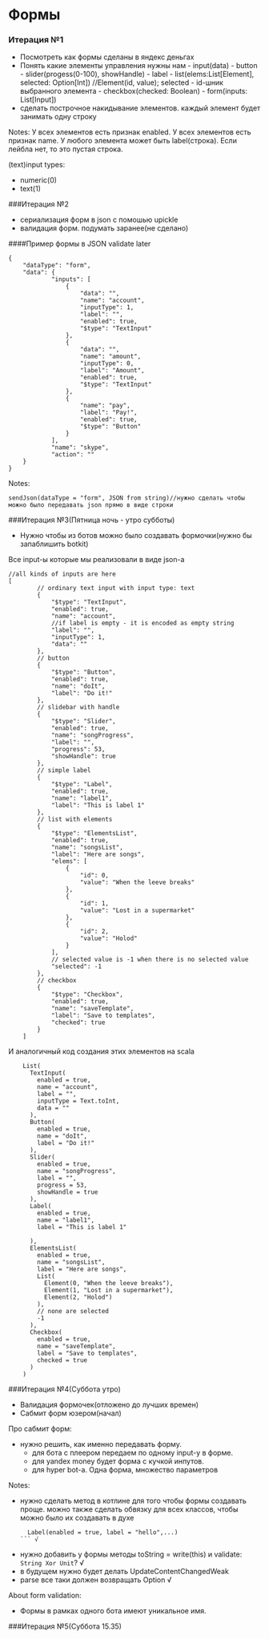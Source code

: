 # Формы

### Итерация №1

* Посмотреть как формы сделаны в яндекс деньгах
* Понять какие элементы управления нужны нам
		- input(data)
		- button
		- slider(progess(0-100), showHandle)
		- label
		- list(elems:List[Element], selected: Option[Int]) //Element(id, value); selected - id-шник выбранного элемента
		- checkbox(checked: Boolean)
		- form(inputs: List[Input])
* сделать построчное накидывание элементов. каждый элемент будет занимать одну строку

Notes:
У всех элементов есть признак enabled.
У всех элементов есть признак name.
У любого элемента может быть label(строка). Если лейбла нет, то это пустая строка.

(text)input types: 
* numeric(0)
* text(1)		

###Итерация №2
* сериализация форм в json с помошью upickle
* валидация форм. подумать заранее(не сделано)

####Пример формы в  JSON
validate later
```
{
	"dataType": "form",
    "data": {
            "inputs": [
                {
                    "data": "",
                    "name": "account",
                    "inputType": 1,
                    "label": "",
                    "enabled": true,
                    "$type": "TextInput"
                },
                {
                    "data": "",
                    "name": "amount",
                    "inputType": 0,
                    "label": "Amount",
                    "enabled": true,
                    "$type": "TextInput"
                },
                {
                    "name": "pay",
                    "label": "Pay!",
                    "enabled": true,
                    "$type": "Button"
                }
            ],
            "name": "skype",
			"action": ""
    }
}
```

Notes:
```
sendJson(dataType = "form", JSON from string)//нужно сделать чтобы можно было передавать json прямо в виде строки
```

###Итерация №3(Пятница ночь - утро субботы)
* Нужно чтобы из ботов можно было создавать формочки(нужно бы запаблишить botkit)


Все input-ы которые мы реализовали в виде json-а

```
//all kinds of inputs are here
[
        // ordinary text input with input type: text
        {
            "$type": "TextInput",
            "enabled": true,
            "name": "account",
            //if label is empty - it is encoded as empty string
            "label": "",
            "inputType": 1,
            "data": ""
        },
        // button
        {
            "$type": "Button",
            "enabled": true,
            "name": "doIt",
            "label": "Do it!"
        },
        // slidebar with handle
        {
            "$type": "Slider",
            "enabled": true,
            "name": "songProgress",
            "label": "",
            "progress": 53,
            "showHandle": true
        },
        // simple label
        {
            "$type": "Label",
            "enabled": true,
            "name": "label1",
            "label": "This is label 1"
        },
        // list with elements
        {
            "$type": "ElementsList",
            "enabled": true,
            "name": "songsList",
            "label": "Here are songs",
            "elems": [
                {
                    "id": 0,
                    "value": "When the leeve breaks"
                },
                {
                    "id": 1,
                    "value": "Lost in a supermarket"
                },
                {
                    "id": 2,
                    "value": "Holod"
                }
            ],
            // selected value is -1 when there is no selected value
            "selected": -1
        },
        // checkbox
        {
            "$type": "Checkbox",
            "enabled": true,
            "name": "saveTemplate",
            "label": "Save to templates",
            "checked": true
        }
    ]
```

И аналогичный код создания этих элементов на scala
```
    List(
      TextInput(
        enabled = true,
        name = "account",
        label = "",
        inputType = Text.toInt,
        data = ""
      ),
      Button(
        enabled = true,
        name = "doIt",
        label = "Do it!"
      ),
      Slider(
        enabled = true,
        name = "songProgress",
        label = "",
        progress = 53,
        showHandle = true
      ),
      Label(
        enabled = true,
        name = "label1",
        label = "This is label 1"

      ),
      ElementsList(
        enabled = true,
        name = "songsList",
        label = "Here are songs",
        List(
          Element(0, "When the leeve breaks"),
          Element(1, "Lost in a supermarket"),
          Element(2, "Holod")
        ),
        // none are selected
        -1
      ),
      Checkbox(
        enabled = true,
        name = "saveTemplate",
        label = "Save to templates",
        checked = true
      )
    )
```

###Итерация №4(Суббота утро)
* Валидация формочек(отложено до лучших времен)
* Сабмит форм юзером(начал)

Про сабмит форм:

* нужно решить, как именно передавать форму.
	- для бота с плеером передаем по одному input-у в форме.
	- для yandex money будет форма с кучкой инпутов.
	- для hyper bot-а. Одна форма, множество параметров

Notes:

* нужно сделать метод в котлине для того чтобы формы создавать проще. можно также сделать обвязку для всех классов, чтобы можно было их создавать в духе
	 ```
	   Label(enabled = true, label = "hello",...)
	 ``` √
* нужно добавить у формы методы toString = write(this) и validate: `String Xor Unit`? √
* в будущем нужно будет делать UpdateContentChangedWeak 
* parse все таки должен возвращать Option √

About form validation:

* Формы в рамках одного бота имеют уникальное имя.



###Итерация №5(Суббота 15.35)

